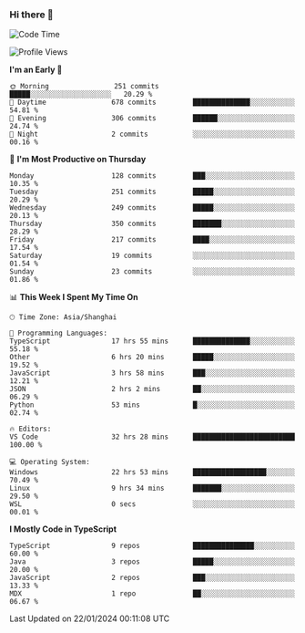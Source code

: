 ### Hi there 👋

<!--
**waynelwz/waynelwz** is a ✨ _special_ ✨ repository because its `README.md` (this file) appears on your GitHub profile.

Here are some ideas to get you started:

- 🔭 I’m currently working on ...
- 🌱 I’m currently learning ...
- 👯 I’m looking to collaborate on ...
- 🤔 I’m looking for help with ...
- 💬 Ask me about ...
- 📫 How to reach me: ...
- 😄 Pronouns: ...
- ⚡ Fun fact: ...
-->

<!--START_SECTION:waka-->
![Code Time](http://img.shields.io/badge/Code%20Time-2%2C380%20hrs%205%20mins-blue)

![Profile Views](http://img.shields.io/badge/Profile%20Views-0-blue)

**I'm an Early 🐤** 

```text
🌞 Morning                251 commits         █████░░░░░░░░░░░░░░░░░░░░   20.29 % 
🌆 Daytime                678 commits         ██████████████░░░░░░░░░░░   54.81 % 
🌃 Evening                306 commits         ██████░░░░░░░░░░░░░░░░░░░   24.74 % 
🌙 Night                  2 commits           ░░░░░░░░░░░░░░░░░░░░░░░░░   00.16 % 
```
📅 **I'm Most Productive on Thursday** 

```text
Monday                   128 commits         ███░░░░░░░░░░░░░░░░░░░░░░   10.35 % 
Tuesday                  251 commits         █████░░░░░░░░░░░░░░░░░░░░   20.29 % 
Wednesday                249 commits         █████░░░░░░░░░░░░░░░░░░░░   20.13 % 
Thursday                 350 commits         ███████░░░░░░░░░░░░░░░░░░   28.29 % 
Friday                   217 commits         ████░░░░░░░░░░░░░░░░░░░░░   17.54 % 
Saturday                 19 commits          ░░░░░░░░░░░░░░░░░░░░░░░░░   01.54 % 
Sunday                   23 commits          ░░░░░░░░░░░░░░░░░░░░░░░░░   01.86 % 
```


📊 **This Week I Spent My Time On** 

```text
🕑︎ Time Zone: Asia/Shanghai

💬 Programming Languages: 
TypeScript               17 hrs 55 mins      ██████████████░░░░░░░░░░░   55.18 % 
Other                    6 hrs 20 mins       █████░░░░░░░░░░░░░░░░░░░░   19.52 % 
JavaScript               3 hrs 58 mins       ███░░░░░░░░░░░░░░░░░░░░░░   12.21 % 
JSON                     2 hrs 2 mins        ██░░░░░░░░░░░░░░░░░░░░░░░   06.29 % 
Python                   53 mins             █░░░░░░░░░░░░░░░░░░░░░░░░   02.74 % 

🔥 Editors: 
VS Code                  32 hrs 28 mins      █████████████████████████   100.00 % 

💻 Operating System: 
Windows                  22 hrs 53 mins      ██████████████████░░░░░░░   70.49 % 
Linux                    9 hrs 34 mins       ███████░░░░░░░░░░░░░░░░░░   29.50 % 
WSL                      0 secs              ░░░░░░░░░░░░░░░░░░░░░░░░░   00.01 % 
```

**I Mostly Code in TypeScript** 

```text
TypeScript               9 repos             ███████████████░░░░░░░░░░   60.00 % 
Java                     3 repos             █████░░░░░░░░░░░░░░░░░░░░   20.00 % 
JavaScript               2 repos             ███░░░░░░░░░░░░░░░░░░░░░░   13.33 % 
MDX                      1 repo              ██░░░░░░░░░░░░░░░░░░░░░░░   06.67 % 
```




 Last Updated on 22/01/2024 00:11:08 UTC
<!--END_SECTION:waka-->
